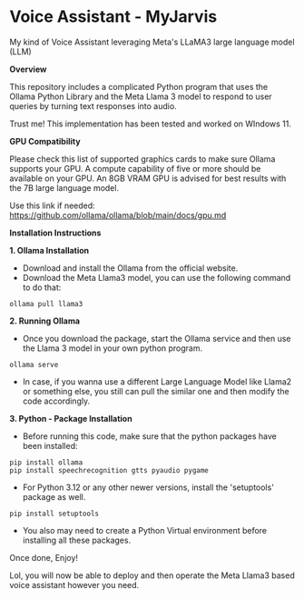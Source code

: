 # Voice Assistant - MyJarvis
My kind of Voice Assistant leveraging Meta's LLaMA3 large language model (LLM)

**Overview**

This repository includes a complicated Python program that uses the Ollama Python Library and the Meta Llama 3 model to respond to user queries by turning text responses into audio. 

Trust me! This implementation has been tested and worked on WIndows 11. 

**GPU Compatibility**

Please check this list of supported graphics cards to make sure Ollama supports your GPU. A compute capability of five or more should be available on your GPU. An 8GB VRAM GPU is advised for best results with the 7B large language model. 

Use this link if needed: https://github.com/ollama/ollama/blob/main/docs/gpu.md

**Installation Instructions**

**1. Ollama Installation**

- Download and install the Ollama from the official website. 
- Download the Meta Llama3 model, you can use the following command to do that:

```console
ollama pull llama3
```

**2. Running Ollama**
- Once you download the package, start the Ollama service and then use the Llama 3 model in your own python program. 

```console
ollama serve
```

- In case, if you wanna use a different Large Language Model like Llama2 or something else, you still can pull the similar one and then modify the code accordingly. 

**3. Python - Package Installation**
- Before running this code, make sure that the python packages have been installed: 

```console
pip install ollama
pip install speechrecognition gtts pyaudio pygame
```

- For Python 3.12 or any other newer versions, install the 'setuptools' package as well. 

```console
pip install setuptools
```

- You also may need to create a Python Virtual environment before installing all these packages. 

Once done, Enjoy!

Lol, you will now be able to deploy and then operate the Meta Llama3 based voice assistant however you need. 

